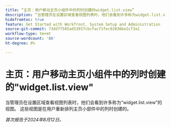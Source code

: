 ```yaml
---
title: “主页：用户移动主页小组件中的列时创建的widget.list.view”
description: “当管理员在设置区域查看视图列表时，他们会看到许多称为widget.list.view的视图。 这些视图是在用户重新排列其主页小组件中的列时创建的。”
hidefromtoc: true
feature: Get Started with Workfront, System Setup and Administration
source-git-commit: 73dd7f585ad53937cbcfacf1fec92036be2cf3a1
workflow-type: tm+mt
source-wordcount: '86'
ht-degree: 0%

---
```



# 主页：用户移动主页小组件中的列时创建的&quot;widget.list.view&quot;

当管理员在设置区域查看视图列表时，他们会看到许多称为“widget.list.view”的视图。 这些视图是在用户重新排列主页小部件中的列时创建的。

_首次报告于2024年8月12日。_
